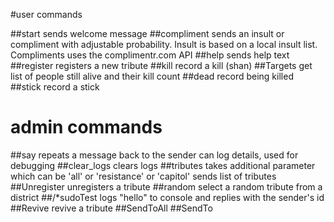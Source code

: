 #user commands

##start
sends welcome message
##compliment
sends an insult or compliment with adjustable probability.
Insult is based on a local insult list.
Compliments uses the complimentr.com API
##help
sends help text
##register
registers a new tribute
##kill
record a kill (shan)
##Targets
get list of people still alive and their kill count
##dead
record being killed
##stick
record a stick


# admin commands
##say
repeats a message back to the sender
can log details, used for debugging
##clear_logs
clears logs
##tributes
takes additional parameter which can be 'all' or 'resistance' or 'capitol'
sends list of tributes
##Unregister
unregisters a tribute
##random
select a random tribute from a district
##/*sudoTest
logs "hello" to console and replies with the sender's id
##Revive
revive a tribute
##SendToAll
##SendTo